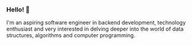 ### Hello! 👋

I'm an aspiring software engineer in backend development, technology enthusiast and very interested in delving deeper into the world of data structures, algorithms and computer programming.

